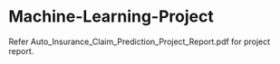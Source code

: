 # Machine-Learning-Project

Refer Auto_Insurance_Claim_Prediction_Project_Report.pdf for project report.
